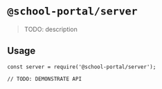 # `@school-portal/server`

> TODO: description

## Usage

```
const server = require('@school-portal/server');

// TODO: DEMONSTRATE API
```
